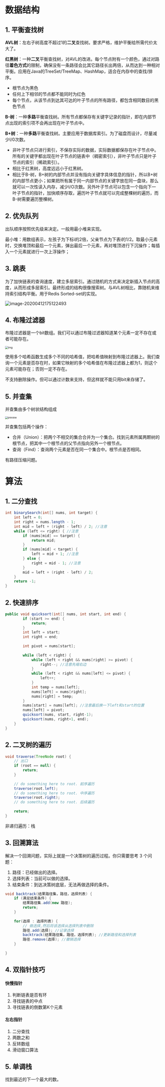 # 数据结构

## 1. 平衡查找树

**AVL树**：左右子树高度不超过1的**二叉**查找树。要求严格，维护平衡给所需代价太大了。

**红黑树**：一种**二叉**平衡查找树，对AVL的改进。每个节点附有一个颜色，通过对路径**着色方式**的限制，确保没有一条路径会比其它路径长出两倍，从而达到一种相对平衡。应用在Java的TreeSet/TreeMap、HashMap，适合在内存中的查找/排序。

- 根节点为黑色
- 任何上下相邻的节点都不能同时为红色
- 每个节点，从该节点到达其可达的叶子节点的所有路径，都包含相同数目的黑色节点

**B-树**：一种**多路**平衡查找树。所有节点都保存有关键字记录的指针，即在内部节点出现的索引项不会再出现在叶子节点中。

**B+树**：一种**多路**平衡查找树。主要应用于数据库索引。为了磁盘而设计，尽量减少I/0次数。

- 非叶子节点只进行索引，不保存实际的数据，实际数据都保存在叶子节点中。所有的关键字都出现在叶子节点的链表中（稠密索引），非叶子节点只是叶子节点的索引（稀疏索引）。
- 相比于红黑树，高度远远小于红黑树。
- 相比于B-树，B+树的内部节点并没有指向关键字具体信息的指针，所以B+树的内部节点更小；如果把所有属于同一内部节点的关键字放在同一盘块，那么就可以一次性读入内存，减少I/O次数。另外叶子节点可以包含一个指向下一叶子节点的指针，加快顺序存取，遍历叶子节点就可以完成整棵树的遍历，而B-树需要遍历整棵树。



## 2. 优先队列

出队顺序按照优先级来决定。一般用最小堆来实现。

最小堆：用数组表示，左孩子为下标i的2倍，父亲节点为下表i的1/2。取最小元素时，交换堆顶和最后一个元素，弹出最后一个元素，再对堆顶进行下沉操作；每插入一个元素就进行一次上浮操作；



## 3. 跳表

为了加快链表的查询速度，建立多层索引。通过随机的方式来决定新插入节点的高度，从而形成多层索引。最终形成的结构很像搜索树。与AVL树相比，靠随机来维持索引结构平衡。用于Redis Sorted-set的实现。

![image-20200412175122493](C:\Users\ag\AppData\Roaming\Typora\typora-user-images\image-20200412175122493.png)



## 4. 布隆过滤器

布隆过滤器是一个bit数组。我们可以通过布隆过滤器知道某个元素一定不存在或者可能存在。

<img src="https://pic3.zhimg.com/80/v2-c0c20d8e06308aae1578c16afdea3b6a_1440w.jpg" alt="img" style="zoom:60%;" />

使用多个哈希函数生成多个不同的哈希值，把哈希值映射到布隆过滤器上。我们查询一个元素是否存在时，如果它映射的多个哈希值在布隆过滤器上都为1，则这个元素可能存在；否则一定不存在。

不支持删除操作。但可以通过计数来支持，但这样就不能只用bit来存储了。



## 5. 并查集

并查集由多个树状结构组成

<img src="https://pic1.zhimg.com/v2-3c353bc781c7f3553079d541a9cfdc28_r.jpg" alt="preview" style="zoom:55%;" />

并查集包括两个操作：

- 合并（Union）：把两个不相交的集合合并为一个集合。找到元素所属两颗树的根节点，把其中一个根节点的父节点指向另外一个根节点。
- 查询（Find）：查询两个元素是否在同一个集合中。根节点是否相同。

有路径压缩问题。





# 算法

## 1. 二分查找

```java
int binarySearch(int[] nums, int target) {
    int left = 0;
    int right = nums.length - 1;
    int mid = left + (right - left) / 2; //注意
    while (left <= right) { //注意
        if (nums[mid] == target) {
            return mid;
        }
        if (nums[mid] < target) {
            left = mid + 1; //注意
        } else {
            right = mid - 1; //注意
        }
        mid = left + (right - left) / 2;
    }
    return -1;
}
```



## 2. 快速排序

```java
public void quicksort(int[] nums, int start, int end) {
        if (start >= end) {
            return;
        }
        int left = start;
        int right = end;
        
        int pivot = nums[start];
        
        while (left < right) {
            while (left < right && nums[right] >= pivot) {
                right--; //注意先缩右边
            }
            while (left < right && nums[left] <= pivot) {
                left++;
            }
            int temp = nums[left];
            nums[left] = nums[right];
            nums[right] = temp;
        }
        nums[start] = nums[left]; //注意最后换一下left和start的位置
        nums[left] = pivot;
        quicksort(nums, start, right-1);
        quicksort(nums, right+1, end);
    }
}
```



## 2. 二叉树的遍历

```Java
void traverse(TreeNode root) {
    // 出口
    if (root == null) {
        return;
    }
    
    // do something here to root. 前序遍历
    traverse(root.left);
    // do something here to root. 中序遍历
    traverse(root.right);
    // do something here to root. 后续遍历
    
    return;
}
```

非递归遍历：栈



## 3. 回溯算法

解决一个回溯问题，实际上就是一个决策树的遍历过程。你只需要思考 3 个问题：

1. 路径：已经做出的选择。
2. 选择列表：当前可以做的选择。
3. 结束条件：到达决策树底层，无法再做选择的条件。

```Java
void backtrack(结果路径集，路径，选择列表) {
	if (满足结束条件) {
		结果路径集.add(new 路径);
		return;
	} 
	
	for(选择 : 选择列表) {
		// 做选择,然后将该选择从选择列表中删除
		路径.add(选择); //记录选择
		backtrack(结果路径集，路径，选择列表); //更新路径和选择列表
		路径.remove(选择); //撤销选择
	}
	
}
```



## 4. 双指针技巧

#### 快慢指针

1. 判断链表是否有环
2. 寻找链表的中点
3. 寻找链表的倒数第K个元素

#### 左右指针

1. 二分查找
2. 两数之和
3. 反转数组
4. 滑动窗口算法



## 5. 单调栈

找到最近的下一个最大的数。